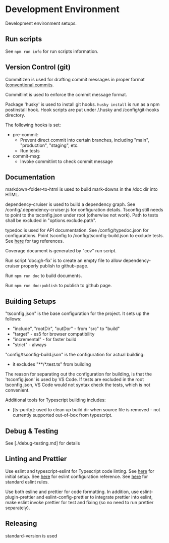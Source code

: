 # Development Environment

Development environment setups.

## Run scripts

See `npm run info` for run scripts information.

## Version Control (git)

Commitizen is used for drafting commit messages in proper format ([conventional commits](https://www.conventionalcommits.org/en/v1.0.0/). 

Commitlint is used to enforce the commit message format.

Package 'husky' is used to install git hooks. `husky install` is run as a npm postinstall hook. Hook scripts are put under /.husky and /config/git-hooks directory.

The following hooks is set:

- pre-commit:
  - Prevent direct commit into certain branches, including "main", "production", "staging", etc.
  - Run tests
- commit-msg:
  - Invoke commitlint to check commit message

## Documentation

markdown-folder-to-html is used to build mark-downs in the /doc dir into HTML. 

dependency-cruiser is used to build a dependency graph. See /config/.dependency-cruiser.js for configuration details. Tsconfig still needs to point to the tsconfig.json under root (otherwise not work). Path to tests shall be excluded in "options.exclude.path". 

typedoc is used for API documentation. See /config/typedoc.json for configurations. Point tsconfig to /config/tsconfig-build.json to exclude tests. See [here](https://tsdoc.org/pages/tags/packagedocumentation/) for tag references.

Coverage document is generated by "cov" run script.

Run script 'doc:gh-fix' is to create an empty file to allow dependency-cruiser properly publish to github-page.

Run `npm run doc` to build documents.

Run `npm run doc:publish` to publish to github page.

## Building Setups

"tsconfig.json" is the base configuration for the project. It sets up the follows:

- "include", "rootDir", "outDor" - from "src" to "build"
- "target" - es5 for browser compatibility
- "incremental" - for faster build
- "strict" - always

"config/tsconfig-build.json" is the configuration for actual building:

- it excludes "**/*.test.ts" from building
  
The reason for separating out the configuration for building, is that the 'tsconfig.json' is used by VS Code. If tests are excluded in the root tsconfig.json, VS Code would not syntax check the tests, which is not convenient.

Additional tools for Typescript building includes:

- [ts-purity]: used to clean up build dir when source file is removed - not currently supported out-of-box from typescript.

## Debug & Testing

See [./debug-testing.md] for details

## Linting and Prettier

Use eslint and typescript-eslint for Typescript code linting. See [here](https://github.com/typescript-eslint/typescript-eslint/blob/master/docs/getting-started/linting/README.md) for initial setup. See [here](https://eslint.org/docs/user-guide/configuring/) for eslint configuration reference. See [here](https://eslint.org/docs/rules/) for standard eslint rules.

Use both esline and prettier for code formatting. In addition, use eslint-plugin-prettier and eslint-config-prettier to integrate prettier into eslint, make eslint invoke prettier for test and fixing (so no need to run prettier separately).

## Releasing

standard-version is used 




